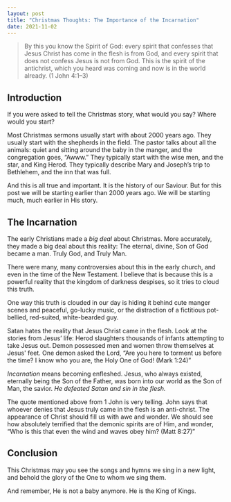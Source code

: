 ```yaml
---
layout: post
title: "Christmas Thoughts: The Importance of the Incarnation"
date: 2021-11-02
---
```

 
> By this you know the Spirit of God: every spirit that confesses that Jesus Christ has come in the flesh is from God, and every spirit that does not confess Jesus is not from God. This is the spirit of the antichrist, which you heard was coming and now is in the world already. (1 John 4:1–3)

## Introduction
If you were asked to tell the Christmas story, what would you say? Where would you start? 

Most Christmas sermons usually start with about 2000 years ago. They usually start with the shepherds in the field. The pastor talks about all the animals: quiet and sitting around the baby in the manger, and the congregation goes, “Awww.” They typically start with the wise men, and the star, and King Herod. They typically describe Mary and Joseph’s trip to Bethlehem, and the  inn that was full.

And this is all true and important. It is the history of our Saviour. But for this post we will be starting earlier than 2000 years ago. We will be starting much, much earlier in His story. 

## The Incarnation 
The early Christians made a *big deal* about Christmas. More accurately, they made a big deal about this reality: The eternal, divine, Son of God became a man. Truly God, and Truly Man. 

There were many, many controversies about this in the early church, and even in the time of the New Testament. I believe that is because this is a powerful reality that the kingdom of darkness despises, so it tries to cloud this truth. 

One way this truth is clouded in our day is hiding it behind cute manger scenes and peaceful, go-lucky music, or the distraction of a fictitious pot-bellied, red-suited, white-bearded guy.  

Satan hates the reality that Jesus Christ came in the flesh. Look at the stories from Jesus’ life: Herod slaughters thousands of infants attempting to take Jesus out. Demon possessed men and women throw themselves at Jesus' feet. One demon asked the Lord, “Are you here to torment us before the time? I know who you are, the Holy One of God! (Mark 1:24)” 

*Incarnation* means becoming enfleshed. Jesus, who always existed, eternally being the Son of the Father, was born into our world as the Son of Man, the savior. *He defeated Satan and sin in the flesh.*

The quote mentioned above from 1 John is very telling. John says that whoever denies that Jesus truly came in the flesh is an anti-christ. The appearance of Christ should fill us with awe and wonder. We should see how absolutely terrified that the demonic spirits are of Him, and wonder, “Who is this that even the wind and waves obey him? (Matt 8:27)” 

## Conclusion 
This Christmas may you see the songs and hymns we sing in a new light, and behold the glory of the One to whom we sing them. 

And remember,
He is not a baby anymore.
He is the King of Kings. 
